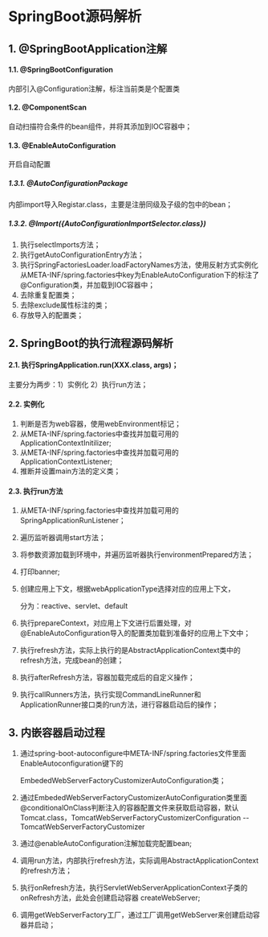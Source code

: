 # SpringBoot源码解析

## 1. @SpringBootApplication注解

#### 1.1. @SpringBootConfiguration

内部引入@Configuration注解，标注当前类是个配置类

#### 1.2. @ComponentScan

自动扫描符合条件的bean组件，并将其添加到IOC容器中；

#### 1.3. @EnableAutoConfiguration

开启自动配置

##### 1.3.1. @AutoConfigurationPackage

内部import导入Registar.class，主要是注册同级及子级的包中的bean；

##### 1.3.2. @Import({AutoConfigurationImportSelector.class})

1. 执行selectImports方法；
2. 执行getAutoConfigurationEntry方法；
3. 执行SpringFactoriesLoader.loadFactoryNames方法，使用反射方式实例化从META-INF/spring.factories中key为EnableAutoConfiguration下的标注了@Configuration类，并加载到IOC容器中；
4. 去除重复配置类；
5. 去除exclude属性标注的类；
6. 存放导入的配置类；

## 2. SpringBoot的执行流程源码解析

#### 2.1. 执行SpringApplication.run(XXX.class, args)；

主要分为两步：1）实例化  2）执行run方法；

#### 2.2. 实例化

1. 判断是否为web容器，使用webEnvironment标记；
2. 从META-INF/spring.factories中查找并加载可用的ApplicationContextInitilizer;
3. 从META-INF/spring.factories中查找并加载可用的ApplicationContextListener;
4. 推断并设置main方法的定义类；

#### 2.3. 执行run方法

1. 从META-INF/spring.factories中查找并加载可用的SpringApplicationRunListener；

2. 遍历监听器调用start方法；

3. 将参数资源加载到环境中，并遍历监听器执行environmentPrepared方法；

4. 打印banner;

5. 创建应用上下文，根据webApplicationType选择对应的应用上下文，

   分为：reactive、servlet、default

6. 执行prepareContext，对应用上下文进行后置处理，对@EnableAutoConfiguration导入的配置类加载到准备好的应用上下文中；

7. 执行refresh方法，实际上执行的是AbstractApplicationContext类中的refresh方法，完成bean的创建；

8. 执行afterRefresh方法，容器加载完成后的自定义操作；

9. 执行callRunners方法，执行实现CommandLineRunner和ApplicationRunner接口类的run方法，进行容器启动后的操作；

## 3. 内嵌容器启动过程

1. 通过spring-boot-autoconfigure中META-INF/spring.factories文件里面EnableAutoconfiguration键下的

   EmbededWebServerFactoryCustomizerAutoConfiguration类；

2. 通过EmbededWebServerFactoryCustomizerAutoConfiguration类里面@conditionalOnClass判断注入的容器配置文件来获取启动容器，默认Tomcat.class，TomcatWebServerFactoryCustomizerConfiguration -- TomcatWebServerFactoryCustomizer

3. 通过@enableAutoConfiguration注解加载完配置bean;

4. 调用run方法，内部执行refresh方法，实际调用AbstractApplicationContext的refresh方法；

5. 执行onRefresh方法，执行ServletWebServerApplicationContext子类的onRefresh方法，此处会创建启动容器 createWebServer;

6. 调用getWebServerFactory工厂，通过工厂调用getWebServer来创建启动容器并启动；
